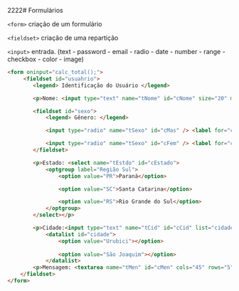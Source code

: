 2222# Formulários  

`<form>`  criação de um formulário  

`<fieldset>` criação de uma repartição  

`<input>` entrada.  (text - password - email - radio - date - number - range - checkbox - color - image)

```html
<form oninput="calc_total();">
     <fieldset id="usuahrio">
        <legend> Identificação do Usuário </legend>

        <p>Nome: <input type="text" name="tNome" id="cNome" size="20" maxlength="30" placeholder=" Na fila do pão vc é?"/></p>

        <fieldset id="sexo">
            <legend> Gênero: </legend>

            <input type="radio" name="tSexo" id="cMas" /> <label for="cMas">Masculino</label> &nbsp; &nbsp;

            <input type="radio" name="tSexo" id="cFem" /> <label for="cFem">Feminino</label>
        </fieldset>

        <p>Estado: <select name="tEstdo" id="cEstado">
            <optgroup label="Região Sul">
                <option value="PR">Paraná</option>

                <option value="SC">Santa Catarina</option>

                <option value="RS">Rio Grande do Sul</option>
            </optgroup>
        </select></p>

        <p>Cidade:<input type="text" name="tCid" id="cCid" list="cidade" /></p>
            <datalist id="cidade">
                <option value="Urubici"></option>
                
                <option value="São Joaquim"></option>
            </datalist>
        <p>Mensagem: <textarea name="tMen" id="cMen" cols="45" rows="5" /> </textarea></p>
    </fieldset>
</form>
```